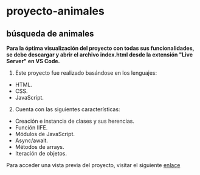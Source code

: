 # proyecto-animales
## búsqueda de animales

**Para la óptima visualización del proyecto con todas sus funcionalidades, se debe descargar y abrir el archivo index.html desde la extensión "Live Server" en VS Code.**

1. Este proyecto fue realizado basándose en los lenguajes:
  - HTML.
  - CSS.
  - JavaScript.

2. Cuenta con las siguientes características:
  - Creación e instancia de clases y sus herencias.
  - Función IIFE.
  - Módulos de JavaScript.
  - Async/await.
  - Métodos de arrays.
  - Iteración de objetos.

Para acceder una vista previa del proyecto, visitar el siguiente [enlace](https://programro.github.io/proyecto-animales/)
